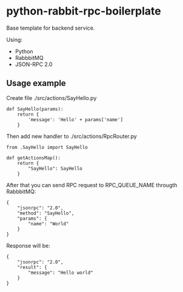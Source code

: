 # python-rabbit-rpc-boilerplate
Base template for backend service. 

Using:
- Python
- RabbbitMQ
- JSON-RPC 2.0

## Usage example
Create file ./src/actions/SayHello.py

    def SayHello(params):
        return {
            'message': 'Hello' + params['name']
        }
Then add new handler to ./src/actions/RpcRouter.py

    from .SayHello import SayHello

    def getActionsMap():
        return {
            "SayHello": SayHello
        }
After that you can send RPC request to RPC_QUEUE_NAME througth RabbbitMQ:
    
    {
        "jsonrpc": "2.0", 
        "method": "SayHello", 
        "params": {
            "name": "World"
        }
    }
Response will be:
    
    {
        "jsonrpc": "2.0", 
        "result": {
            "message": "Hello world" 
        }
    }